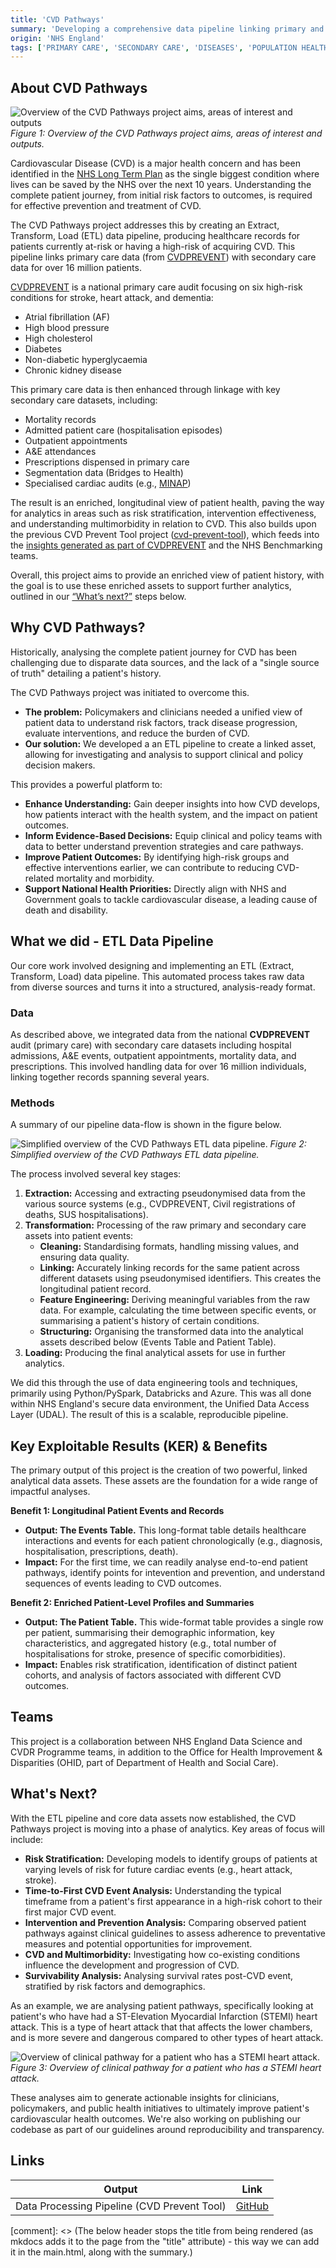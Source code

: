 ```yaml
---
title: 'CVD Pathways'
summary: 'Developing a comprehensive data pipeline linking primary and secondary care data, for over 16 million patients, to enable advanced analytics on Cardiovascular Disease (CVD) prevention, progression, and outcomes.'
origin: 'NHS England'
tags: ['PRIMARY CARE', 'SECONDARY CARE', 'DISEASES', 'POPULATION HEALTH', 'LINKAGE', 'PYTHON', 'RAP', 'STRUCTURED DATA', 'WIP']
---
```


## About CVD Pathways

![Overview of the CVD Pathways project aims, areas of interest and outputs](../images/cvd_pathways/cvd_pathways_project_overview.png)
*Figure 1: Overview of the CVD Pathways project aims, areas of interest and outputs.*

Cardiovascular Disease (CVD) is a major health concern and has been identified in the [NHS Long Term Plan](https://www.longtermplan.nhs.uk/) as the single biggest condition where lives can be saved by the NHS over the next 10 years. Understanding the complete patient journey, from initial risk factors to outcomes, is required for effective prevention and treatment of CVD.

The CVD Pathways project addresses this by creating an Extract, Transform, Load (ETL) data pipeline, producing healthcare records for patients currently at-risk or having a high-risk of acquiring CVD. This pipeline links primary care data (from [CVDPREVENT](https://www.cvdprevent.nhs.uk/)) with secondary care data for over 16 million patients.

[CVDPREVENT](https://www.cvdprevent.nhs.uk/) is a national primary care audit focusing on six high-risk conditions for stroke, heart attack, and dementia:

* Atrial fibrillation (AF)
* High blood pressure
* High cholesterol
* Diabetes
* Non-diabetic hyperglycaemia
* Chronic kidney disease

This primary care data is then enhanced through linkage with key secondary care datasets, including:

* Mortality records
* Admitted patient care (hospitalisation episodes)
* Outpatient appointments
* A&E attendances
* Prescriptions dispensed in primary care
* Segmentation data (Bridges to Health)
* Specialised cardiac audits (e.g., [MINAP](https://www.nicor.org.uk/national-cardiac-audit-programme/heart-attack-audit-minap))

The result is an enriched, longitudinal view of patient health, paving the way for analytics in areas such as risk stratification, intervention effectiveness, and understanding multimorbidity in relation to CVD. This also builds upon the previous CVD Prevent Tool project ([cvd-prevent-tool](https://github.com/NHSDigital/cvd-prevent-tool/)), which feeds into the [insights generated as part of CVDPREVENT](https://data.cvdprevent.nhs.uk/insights) and the NHS Benchmarking teams.

Overall, this project aims to provide an enriched view of patient history, with the goal is to use these enriched assets to support further analytics, outlined in our [“What’s next?”](#whats-next) steps below.


## Why CVD Pathways?

Historically, analysing the complete patient journey for CVD has been challenging due to disparate data sources, and the lack of a "single source of truth" detailing a patient's history.

The CVD Pathways project was initiated to overcome this.

* **The problem:** Policymakers and clinicians needed a unified view of patient data to understand risk factors, track disease progression, evaluate interventions, and reduce the burden of CVD.
* **Our solution:** We developed a an ETL pipeline to create a linked asset, allowing for investigating and analysis to support clinical and policy decision makers.

This provides a powerful platform to:

* **Enhance Understanding:** Gain deeper insights into how CVD develops, how patients interact with the health system, and the impact on patient outcomes.
* **Inform Evidence-Based Decisions:** Equip clinical and policy teams with data to better understand prevention strategies and care pathways.
* **Improve Patient Outcomes:** By identifying high-risk groups and effective interventions earlier, we can contribute to reducing CVD-related mortality and morbidity.
* **Support National Health Priorities:** Directly align with NHS and Government goals to tackle cardiovascular disease, a leading cause of death and disability.

## What we did - ETL Data Pipeline

Our core work involved designing and implementing an ETL (Extract, Transform, Load) data pipeline. This automated process takes raw data from diverse sources and turns it into a structured, analysis-ready format.

### Data

As described above, we integrated data from the national **CVDPREVENT** audit (primary care) with secondary care datasets including hospital admissions, A&E events, outpatient appointments, mortality data, and prescriptions. This involved handling data for over 16 million individuals, linking together records spanning several years.

### Methods

A summary of our pipeline data-flow is shown in the figure below.

![Simplified overview of the CVD Pathways ETL data pipeline.](../images/cvd_pathways/cvd_pathways_pipeline_overview.png)
*Figure 2: Simplified overview of the CVD Pathways ETL data pipeline.*

The process involved several key stages:

1.  **Extraction:** Accessing and extracting pseudonymised data from the various source systems (e.g., CVDPREVENT, Civil registrations of deaths, SUS hospitalisations).
2.  **Transformation:** Processing of the raw primary and secondary care assets into patient events:
    * **Cleaning:** Standardising formats, handling missing values, and ensuring data quality.
    * **Linking:** Accurately linking records for the same patient across different datasets using pseudonymised identifiers. This creates the longitudinal patient record.
    * **Feature Engineering:** Deriving meaningful variables from the raw data. For example, calculating the time between specific events, or summarising a patient's history of certain conditions.
    * **Structuring:** Organising the transformed data into the analytical assets described below (Events Table and Patient Table).
3.  **Loading:** Producing the final analytical assets for use in further analytics.

We did this through the use of data engineering tools and techniques, primarily using Python/PySpark, Databricks and Azure. This was all done within NHS England's secure data environment, the Unified Data Access Layer (UDAL). The result of this is a scalable, reproducible pipeline. 

## Key Exploitable Results (KER) & Benefits

The primary output of this project is the creation of two powerful, linked analytical data assets. These assets are the foundation for a wide range of impactful analyses.

**Benefit 1: Longitudinal Patient Events and Records**

* **Output: The Events Table.** This long-format table details healthcare interactions and events for each patient chronologically (e.g., diagnosis, hospitalisation, prescriptions, death).
* **Impact:** For the first time, we can readily analyse end-to-end patient pathways, identify points for intevention and prevention, and understand sequences of events leading to CVD outcomes.

**Benefit 2: Enriched Patient-Level Profiles and Summaries**

* **Output: The Patient Table.** This wide-format table provides a single row per patient, summarising their demographic information, key characteristics, and aggregated history (e.g., total number of hospitalisations for stroke, presence of specific comorbidities).
* **Impact:** Enables risk stratification, identification of distinct patient cohorts, and analysis of factors associated with different CVD outcomes.

## Teams

This project is a collaboration between NHS England Data Science and CVDR Programme teams, in addition to the Office for Health Improvement & Disparities (OHID, part of Department of Health and Social Care).

## What's Next?

With the ETL pipeline and core data assets now established, the CVD Pathways project is moving into a phase of analytics. Key areas of focus will include:

*   **Risk Stratification:** Developing models to identify groups of patients at varying levels of risk for future cardiac events (e.g., heart attack, stroke).
*   **Time-to-First CVD Event Analysis:** Understanding the typical timeframe from a patient's first appearance in a high-risk cohort to their first major CVD event.
*   **Intervention and Prevention Analysis:** Comparing observed patient pathways against clinical guidelines to assess adherence to preventative measures and potential opportunities for improvement.
*   **CVD and Multimorbidity:** Investigating how co-existing conditions influence the development and progression of CVD.
*   **Survivability Analysis:** Analysing survival rates post-CVD event, stratified by risk factors and demographics.

As an example, we are analysing patient pathways, specifically looking at patient's who have had a ST-Elevation Myocardial Infarction (STEMI) heart attack. This is a type of heart attack that that affects the lower chambers, and is more severe and dangerous compared to other types of heart attack.

![Overview of clinical pathway for a patient who has a STEMI heart attack.](../images/cvd_pathways/cvd_pathways_stemi_pathway_example.png)
*Figure 3: Overview of clinical pathway for a patient who has a STEMI heart attack.*

These analyses aim to generate actionable insights for clinicians, policymakers, and public health initiatives to ultimately improve patient's cardiovascular health outcomes. We're also working on publishing our codebase as part of our guidelines around reproducibility and transparency.

## Links

Output|Link
---|---
Data Processing Pipeline (CVD Prevent Tool)|[GitHub](https://github.com/NHSDigital/cvd-prevent-tool/)

[comment]: <> (The below header stops the title from being rendered (as mkdocs adds it to the page from the "title" attribute) - this way we can add it in the main.html, along with the summary.)
#